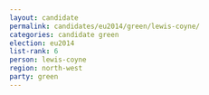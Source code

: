 ```yaml
---
layout: candidate
permalink: candidates/eu2014/green/lewis-coyne/
categories: candidate green
election: eu2014
list-rank: 6
person: lewis-coyne
region: north-west
party: green
---
```


